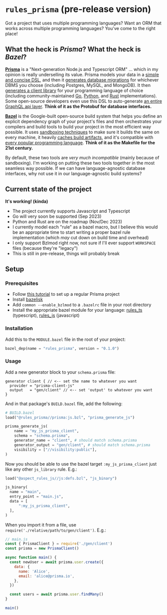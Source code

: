 
# `rules_prisma` (pre-release version)

Got a project that uses multiple programming languages? Want an ORM that works across multiple programming languages? You've come to the right place!

## What the heck is *Prisma*? What the heck is *Bazel*?

[**Prisma**](https://www.prisma.io/) is a "Next-generation Node.js and Typescript ORM" ... which in my opinion is really underselling its value. Prisma models your data in a [simple and concise DSL](https://www.prisma.io/docs/concepts/components/prisma-schema#example), and then it [generates database migrations](https://www.prisma.io/docs/concepts/components/prisma-migrate/get-started) for whichever DBMS you choose (including Postgres, MySQL, and MongoDB). It then [generates a client library](https://www.prisma.io/docs/concepts/components/prisma-client#3-use-prisma-client-to-send-queries-to-your-database) for your programming language of choice (including community-maintained [Go](https://github.com/steebchen/prisma-client-go), [Python](https://prisma-client-py.readthedocs.io/en/stable/), and [Rust](https://github.com/Brendonovich/prisma-client-rust) implementations). Some open-source developers even use this DSL to auto-generate [an entire GraphQL api layer](https://prisma.typegraphql.com/). **Think of it as the Protobuf for database interfaces.**

[**Bazel**](https://bazel.build/) is the Google-built open-source build system that helps you define an explicit dependency graph of your project's files and then orchestrates your compilers and build tools to build your project in the most efficient way possible. It uses [sandboxing techniques](https://bazel.build/docs/sandboxing#sandboxing-reasons) to make sure it builds the same on every machine, it heavily [caches build artifacts](https://bazel.build/remote/caching), and it's compatible with [every popular programming language](https://docs-legacy.aspect.build/). **Think of it as the Makefile for the 21st century.**

By default, these two tools are *very much incompatible* (mainly because of sandboxing). I'm working on putting these two tools together in the most seamless way possible. If we can have language-agnostic database interfaces, why not use it in our language-agnostic build systems?

## Current state of the project

**It's working! (kinda)**

* The project currently supports Javascript and Typescript
* Go will very soon be supported (Sep 2023)
* Python and Rust are on the roadmap (Nov/Dec 2023)
* I currently model each "rule" as a bazel macro, but I believe this would be an appropriate time to start writing a proper bazel rule implementation (which *may* cut down on build time and overhead)
* I only support Bzlmod right now, not sure if I'll ever support `WORKSPACE` files (because they're "legacy")
* This is still in pre-release, things will probably break

## Setup

### Prerequisites
* Follow [this tutorial](https://www.prisma.io/docs/getting-started/setup-prisma/start-from-scratch/relational-databases-typescript-postgresql) to set up a regular Prisma project
* Install [bazelisk](https://github.com/bazelbuild/bazelisk)
* Add `common --enable_bzlmod` to a `.bazelrc` file in your root directory
* Install the appropriate bazel module for your language: [rules_ts](https://github.com/aspect-build/rules_ts) (typescript), [rules_js](https://github.com/aspect-build/rules_js) (javascript)

### Installation

Add this to the `MODULE.bazel` file in the root of your project:

```py
bazel_dep(name = "rules_prisma", version = "0.1.0")
```

### Usage

Add a new generator block to your `schema.prisma` file:

```prisma
generator client { // <-- set the name to whatever you want
  provider = "prisma-client-js"
  output   = "gen/client" // <-- set 'output' to whatever you want
}
```

And in that package's `BUILD.bazel` file, add the following:

```py
# BUILD.bazel
load("@rules_prisma//prisma:js.bzl", "prisma_generate_js")

prisma_generate_js(
    name = "my_js_prisma_client",
    schema = "schema.prisma",
    generator_name = "client", # should match schema.prisma
    generator_output = "gen/client", # should match schema.prisma
    visibility = ["//visibility:public"],
)
```

Now you should be able to use the bazel target `:my_js_prisma_client` just like any other `js_library` rule. E.g.:

```py
load("@aspect_rules_js//js:defs.bzl", "js_binary")

js_binary(
  name = "main",
  entry_point = "main.js",
  data = [
      ":my_js_prisma_client",
  ],
)
```

When you import it from a file, use `require('./relative/path/to/gen/client')`. E.g.:

```js
// main.js
const { PrismaClient } = require('./gen/client')
const prisma = new PrismaClient()

async function main() {
  const newUser = await prisma.user.create({
    data: {
      name: 'Alice',
      email: 'alice@prisma.io',
    },
  })

  const users = await prisma.user.findMany()
}

main()
```

